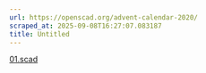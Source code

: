 ```yaml
---
url: https://openscad.org/advent-calendar-2020/
scraped_at: 2025-09-08T16:27:07.083187
title: Untitled
---
```


[01.scad](https://files.openscad.org/advent-calendar-2020/01.scad)

